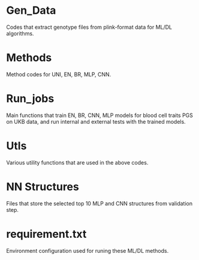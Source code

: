 
# Gen_Data
 Codes that extract genotype files from plink-format data for ML/DL algorithms.

# Methods
 Method codes for UNI, EN, BR, MLP, CNN.

# Run_jobs
Main functions that train EN, BR, CNN, MLP models for blood cell traits PGS on UKB data, and run internal and external tests with the trained models.

# Utls
 Various utility functions that are used in the above codes.  
 
 # NN Structures
 Files that store the selected top 10 MLP and CNN structures from validation step.
 
 # requirement.txt
 Environment configuration used for runing these ML/DL methods.
